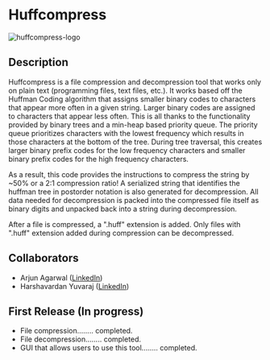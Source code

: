 # Huffcompress

![huffcompress-logo](https://github.com/aagarwal32/Huffcompress/assets/152243328/4f7e0296-5e59-4f5c-8cb9-6f40884572d6)

## Description

<p>
  Huffcompress is a file compression and decompression tool that works only on plain text (programming files, text files, etc.). It works based off the Huffman Coding algorithm that assigns smaller binary codes to characters that appear more often in a given string. Larger binary codes are assigned to characters that appear less often. This is all thanks to the functionality provided by binary trees and a min-heap based priority queue. The priority queue prioritizes characters with the lowest frequency which results in those characters at the bottom of the tree. During tree traversal, this creates larger binary prefix codes for the low frequency characters and smaller binary prefix codes for the high frequency characters. 
  
  As a result, this code provides the instructions to compress the string by ~50% or a 2:1 compression ratio! A serialized string that identifies the huffman tree in postorder notation is also generated for decompression. All data needed for decompression is packed into the compressed file itself as binary digits and unpacked back into a string during decompression.
</p>

<p>
  After a file is compressed, a ".huff" extension is added. Only files with ".huff" extension added during compression can be decompressed.
</p>

## Collaborators
<ul>
  <li>Arjun Agarwal (<a href="https://www.linkedin.com/in/agw02/">LinkedIn</a>)</li>
  <li>Harshavardan Yuvaraj (<a href="https://www.linkedin.com/in/harsha-yuvaraj/">LinkedIn</a>)</li>
</ul>

## First Release (In progress)
<ul>
  <li>File compression........ completed.</li>
  <li>File decompression........ completed.</li>
  <li>GUI that allows users to use this tool........ completed.</li>
</ul>
